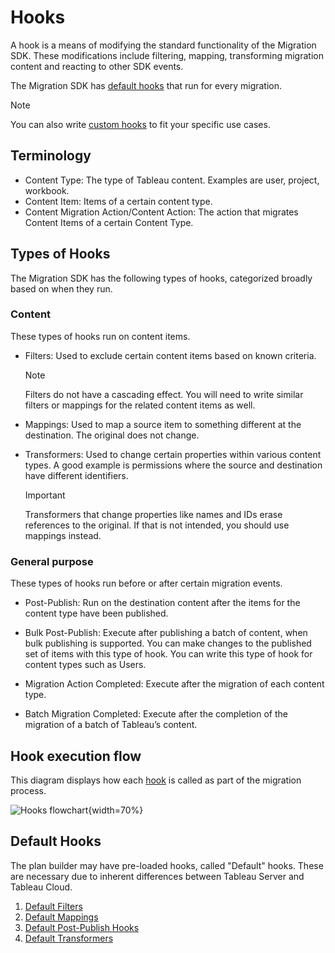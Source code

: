 # Hooks

A hook is a means of modifying the standard functionality of the Migration SDK. These modifications include filtering, mapping, transforming migration content and reacting to other SDK events.

The Migration SDK has [default hooks](#default-hooks) that run for every migration.
> [!NOTE]
> You can also write [custom hooks](custom_hooks.md) to fit your specific use cases.

## Terminology

- Content Type: The type of Tableau content. Examples are user, project, workbook.
- Content Item: Items of a certain content type.
- Content Migration Action/Content Action: The action that migrates Content Items of a certain Content Type.

## Types of Hooks

The Migration SDK has the following types of hooks, categorized broadly based on when they run.

### Content

These types of hooks run on content items.

- Filters: Used to exclude certain content items based on known criteria.

   > [!Note]
   > Filters do not have a cascading effect. You will need to write similar filters or mappings for the related content items as well.

- Mappings: Used to map a source item to something different at the destination. The original does not change.
- Transformers: Used to change certain properties within various content types. A good example is permissions where the source and destination have different identifiers.
  
    > [!Important]
    > Transformers that change properties like names and IDs erase references to the original. If that is not intended, you should use mappings instead.

### General purpose

These types of hooks run before or after certain migration events.

- Post-Publish: Run on the destination content after the items for the content type have been published.

- Bulk Post-Publish: Execute after publishing a batch of content, when bulk publishing is supported. You can make changes to the published set of items with this type of hook. You can write this type of hook for content types such as Users.

- Migration Action Completed: Execute after the migration of each content type.
  
- Batch Migration Completed: Execute after the completion of the migration of a batch of Tableau’s content.

## Hook execution flow

This diagram displays how each [hook](#types-of-hooks) is called as part of the migration process.

![Hooks flowchart](~/images/hooks.svg){width=70%}

## Default Hooks

The plan builder may have pre-loaded hooks, called "Default" hooks. These are necessary due to inherent differences between Tableau Server and Tableau Cloud.

1. [Default Filters](xref:Tableau.Migration.Engine.Hooks.Filters.Default)
2. [Default Mappings](xref:Tableau.Migration.Engine.Hooks.Mappings.Default)
3. [Default Post-Publish Hooks](xref:Tableau.Migration.Engine.Hooks.PostPublish.Default)
4. [Default Transformers](xref:Tableau.Migration.Engine.Hooks.Transformers.Default)
